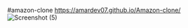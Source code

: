#amazon-clone
https://amardev07.github.io/Amazon-clone/
![Screenshot (5)](https://github.com/AMARDEV07/Amazon-clone/assets/127836087/2a03ec7c-1f35-4c02-9be3-b8f07dc89144)
